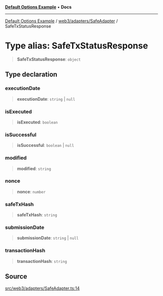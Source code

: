 [**Default Options Example**](../../../../README.md) • **Docs**

***

[Default Options Example](../../../../modules.md) / [web3/adapters/SafeAdapter](../README.md) / SafeTxStatusResponse

# Type alias: SafeTxStatusResponse

> **SafeTxStatusResponse**: `object`

## Type declaration

### executionDate

> **executionDate**: `string` \| `null`

### isExecuted

> **isExecuted**: `boolean`

### isSuccessful

> **isSuccessful**: `boolean` \| `null`

### modified

> **modified**: `string`

### nonce

> **nonce**: `number`

### safeTxHash

> **safeTxHash**: `string`

### submissionDate

> **submissionDate**: `string` \| `null`

### transactionHash

> **transactionHash**: `string`

## Source

[src/web3/adapters/SafeAdapter.ts:14](https://github.com/bgd-labs/fe-shared/blob/022d31eeb7e61eeffe2ddf65992458f822122ffc/src/web3/adapters/SafeAdapter.ts#L14)
